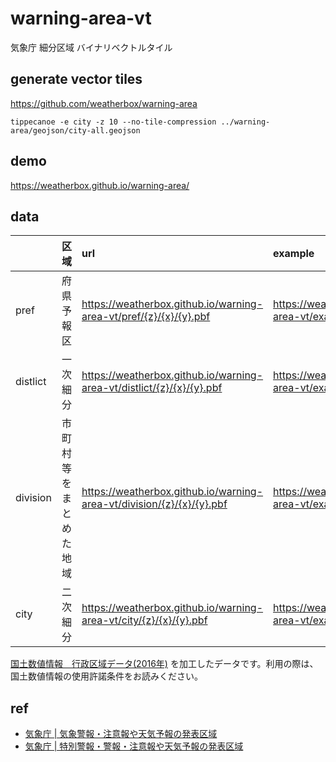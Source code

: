 # warning-area-vt
気象庁 細分区域 バイナリベクトルタイル

## generate vector tiles
https://github.com/weatherbox/warning-area
```
tippecanoe -e city -z 10 --no-tile-compression ../warning-area/geojson/city-all.geojson
```

## demo
https://weatherbox.github.io/warning-area/

## data
|        |区域               |url|example|
|:-------|:-----------------|:--|:--|
|pref    |府県予報区          |https://weatherbox.github.io/warning-area-vt/pref/{z}/{x}/{y}.pbf|https://weatherbox.github.io/warning-area-vt/examples/pref.html|
|distlict|一次細分           |https://weatherbox.github.io/warning-area-vt/distlict/{z}/{x}/{y}.pbf|https://weatherbox.github.io/warning-area-vt/examples/distlict.html|
|division|市町村等をまとめた地域|https://weatherbox.github.io/warning-area-vt/division/{z}/{x}/{y}.pbf|https://weatherbox.github.io/warning-area-vt/examples/division.html|
|city    |二次細分           |https://weatherbox.github.io/warning-area-vt/city/{z}/{x}/{y}.pbf|https://weatherbox.github.io/warning-area-vt/examples/city.html|


[国土数値情報　行政区域データ(2016年)](http://nlftp.mlit.go.jp/ksj/gml/datalist/KsjTmplt-N03-v2_3.html)
を加工したデータです。利用の際は、国土数値情報の使用許諾条件をお読みください。


## ref
- [気象庁 | 気象警報・注意報や天気予報の発表区域](http://www.jma.go.jp/jma/kishou/know/saibun/index.html)
- [気象庁 | 特別警報・警報・注意報や天気予報の発表区域](http://www.jma.go.jp/jma/kishou/know/yougo_hp/shichoson_ichiran.html)


